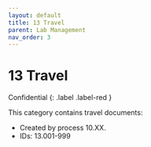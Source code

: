 ```yaml
---
layout: default
title: 13 Travel
parent: Lab Management
nav_order: 3
---
```


# 13 Travel
Confidential
{: .label .label-red }

This category contains travel documents:

- Created by process 10.XX.
- IDs: 13.001-999
